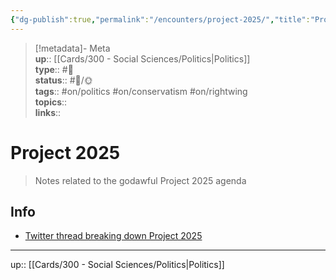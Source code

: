 ```yaml
---
{"dg-publish":true,"permalink":"/encounters/project-2025/","title":"Project 2025","tags":["📝","📝/🌞","on/conservatism","on/politics","on/rightwing"]}
---
```



> [!metadata]- Meta  
> **up**:: [[Cards/300 - Social Sciences/Politics\|Politics]]  
> **type**:: #📝  
> **status**:: #📝/🌞  
> **tags**:: #on/politics #on/conservatism #on/rightwing  
> **topics**::  
> **links**::

# Project 2025

> Notes related to the godawful Project 2025 agenda 

## Info
- [Twitter thread breaking down Project 2025](https://x.com/anthony7andrews/status/1809944835656187987?s=46)

---
up:: [[Cards/300 - Social Sciences/Politics\|Politics]]

